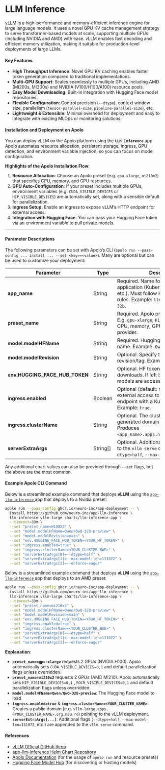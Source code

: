 # LLM Inference

[vLLM](https://github.com/vllm-project/vllm) is a high-performance and memory-efficient inference engine for large language models. It uses a novel GPU KV cache management strategy to serve transformer-based models at scale, supporting multiple GPUs (including NVIDIA and AMD) with ease. vLLM enables fast decoding and efficient memory utilization, making it suitable for production-level deployments of large LLMs.

#### Key Features

* **High Throughput Inference**: Novel GPU KV caching enables faster token generation compared to traditional implementations.
* **Multi-GPU Support**: Scales seamlessly to multiple GPUs, including AMD (MI200s, MI300s) and NVIDIA (V100/H100/A100) resource pools.
* **Easy Model Downloading**: Built-in integration with Hugging Face model repositories.
* **Flexible Configuration**: Control precision (`--dtype`), context window size, parallelism (`tensor-parallel-size`, `pipeline-parallel-size`), etc.
* **Lightweight & Extensible**: Minimal overhead for deployment and easy to integrate with existing MLOps or monitoring solutions.

#### Installation and Deployment on Apolo

You can deploy vLLM on the Apolo platform using the **`LLM Inference`** app. Apolo automates resource allocation, persistent storage, ingress, GPU detection, and environment variable injection, so you can focus on model configuration.

**Highlights of the Apolo Installation Flow**:

1. **Resource Allocation**: Choose an Apolo preset (e.g. `gpu-xlarge`, `mi210x2`) that specifies CPU, memory, and GPU resources.
2. **GPU Auto-Configuration**: If your preset includes multiple GPUs, environment variables (e.g. `CUDA_VISIBLE_DEVICES` or `HIP_VISIBLE_DEVICES`) are automatically set, along with a sensible default for parallelization.
3. **Ingress Setup**: Enable an ingress to expose vLLM’s HTTP endpoint for external access.
4. **Integration with Hugging Face**: You can pass your Hugging Face token via an environment variable to pull private models.

***

#### Parameter Descriptions

The following parameters can be set with Apolo’s CLI (`apolo run --pass-config ... install ... --set <key>=<value>`). Many are optional but can be used to customize your deployment:

| **Parameter**                     | **Type**  | **Description**                                                                                                                                   |
| --------------------------------- | --------- | ------------------------------------------------------------------------------------------------------------------------------------------------- |
| **app\_name**                     | String    | Required. Name for your vLLM application (Kubernetes release name, etc.). Must follow Kubernetes naming rules. Example: `llm-inference qwen-32b`. |
| **preset\_name**                  | String    | Required. Apolo preset for resources. E.g. `gpu-xlarge`, `H100X1`, `mi210x2`. Sets CPU, memory, GPU count, and GPU provider.                      |
| **model.modelHFName**             | String    | Required. Hugging Face model repo name. Example: `Qwen/QwQ-32B-preview`.                                                                          |
| **model.modelRevision**           | String    | Optional. Specify the model revision/tag. Example: `main`.                                                                                        |
| **env.HUGGING\_FACE\_HUB\_TOKEN** | String    | Optional. HF token for private model downloads. If left blank, only public models are accessible.                                                 |
| **ingress.enabled**               | Boolean   | Optional (default: `false`). Enables external access to the vLLM HTTP endpoint with a Kubernetes Ingress. Example: `true`.                        |
| **ingress.clusterName**           | String    | Optional. The cluster name used in the generated domain. Example: `novoserve`. Produces `<app_name>.apps.novoserve.org.neu.ro`.                   |
| **serverExtraArgs**               | String\[] | Optional. Additional arguments passed to the `vllm serve` command (e.g. `--dtype=half`, `--max-model-len=131072`).                                |

Any additional chart values can also be provided through `--set` flags, but the above are the most common.

#### Example Apolo CLI Command

Below is a streamlined example command that deploys **vLLM** using the [`app-llm-inference` ](https://github.com/neuro-inc/app-llm-inference)app that deploys to a Nvidia preset:

```bash
apolo run --pass-config ghcr.io/neuro-inc/app-deployment -- \
  install https://github.com/neuro-inc/app-llm-inference \
  llm-inference vllm-large charts/llm-inference-app \
  --timeout=30m \
  --set "preset_name=H100X2" \
  --set "model.modelHFName=Qwen/QwQ-32B-preview" \
  --set "model.modelRevision=main" \
  --set "env.HUGGING_FACE_HUB_TOKEN=<YOUR_HF_TOKEN>" \
  --set "ingress.enabled=true" \
  --set "ingress.clusterName=<YOUR_CLUSTER_BAE>" \
  --set "serverExtraArgs[0]=--dtype=half" \
  --set "serverExtraArgs[1]=--max-model-len=131072" \
  --set "serverExtraArgs[2]=--enforce-eager"
```

Below is a streamlined example command that deploys **vLLM** using the [`app-llm-inference` ](https://github.com/neuro-inc/app-llm-inference)app that deploys to an AMD preset:

```bash
apolo run --pass-config ghcr.io/neuro-inc/app-deployment -- \
  install https://github.com/neuro-inc/app-llm-inference \
  llm-inference vllm-large charts/llm-inference-app \
  --timeout=30m \
  --set "preset_name=mi210x2" \
  --set "model.modelHFName=Qwen/QwQ-32B-preview" \
  --set "model.modelRevision=main" \
  --set "env.HUGGING_FACE_HUB_TOKEN=<YOUR_HF_TOKEN>" \
  --set "ingress.enabled=true" \
  --set "ingress.clusterName=<YOUR_CLUSTER_BAE>" \
  --set "serverExtraArgs[0]=--dtype=half" \
  --set "serverExtraArgs[1]=--max-model-len=131072" \
  --set "serverExtraArgs[2]=--enforce-eager"
```

**Explanation**:

* **`preset_name=gpu-xlarge`** requests 2 GPUs (NVIDIA H100). Apolo automatically sets `CUDA_VISIBLE_DEVICES=0,1` and default parallelization flags unless overridden.
* **`preset_name=mi210x2`** requests 2 GPUs (AMD MI210). Apolo automatically sets `HIP_VISIBLE_DEVICES=0,1` , `ROCR_VISIBLE_DEVICES=0,1`  and default parallelization flags unless overridden.
* **`model.modelHFName=Qwen/QwQ-32B-preview`**: The Hugging Face model to load.
* **`ingress.enabled=true`** & **`ingress.clusterName=<YOUR_CLUSTER_NAME>`**: Creates a public domain (e.g. `vllm-large.apps.<YOUR_CLUSTER_NAME>.org.neu.ro`) pointing to the vLLM deployment.
* **`serverExtraArgs[...]`**: Additional flags (`--dtype=half`, `--max-model-len=131072`, etc.) are appended to the `vllm serve` command.

#### References

* [vLLM Official GitHub Repo](https://github.com/vllm-project/vllm)
* [app-llm-inference Helm Chart Repository](https://github.com/neuro-inc/app-llm-inference)
* [Apolo Documentation](https://docs.apolo.us/apolo-cli/commands/shortcuts#usage-16) (for the usage of `apolo run` and resource presets)
* [Hugging Face Model Hub](https://huggingface.co/) (for discovering or hosting models)

